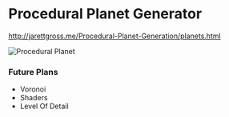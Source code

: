 # Procedural Planet Generator

http://jarettgross.me/Procedural-Planet-Generation/planets.html

![Procedural Planet](https://raw.github.com/jarettgross/Procedural-Planet-Generator/master/Screenshots/planet.png)

### Future Plans
* Voronoi
* Shaders
* Level Of Detail
